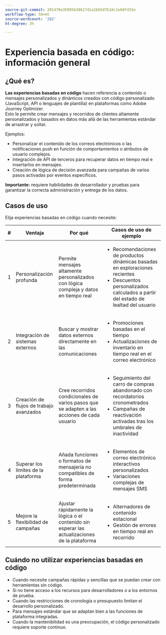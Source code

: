 ```yaml
---
source-git-commit: 201470e35095b38617d1a1bb5d7b16c1e60f431e
workflow-type: tm+mt
source-wordcount: '282'
ht-degree: 3%

---
```

# Experiencia basada en código: información general

## ¿Qué es?

**Las experiencias basadas en código** hacen referencia a contenido o mensajes personalizados y dinámicos creados con código personalizado (JavaScript, API o lenguajes de plantilla) en plataformas como Adobe Journey Optimizer.\
Esto le permite crear mensajes y recorridos de clientes altamente personalizados y basados en datos más allá de las herramientas estándar de arrastrar y soltar.

Ejemplos:

* Personalizar el contenido de los correos electrónicos o las notificaciones push en función de comportamientos o atributos de usuario complejos.
* Integración de API de terceros para recuperar datos en tiempo real e insertarlos en mensajes.
* Creación de lógica de decisión avanzada para campañas de varios pasos activadas por eventos específicos.

**Importante:** requiere habilidades de desarrollador y pruebas para garantizar la correcta administración y entrega de los datos.

## Casos de uso

Elija experiencias basadas en código cuando necesite:

| # | Ventaja | Por qué | Casos de uso de ejemplo |
|---|---------|-----|-------------------|
| 1 | Personalización profunda | Permite mensajes altamente personalizados con lógica compleja y datos en tiempo real | <ul><li>Recomendaciones de productos dinámicas basadas en exploraciones recientes</li><li>Descuentos personalizados calculados a partir del estado de lealtad del usuario</li></ul> |
| 2 | Integración de sistemas externos | Buscar y mostrar datos externos directamente en las comunicaciones | <ul><li>Promociones basadas en el tiempo</li><li>Actualizaciones de inventario en tiempo real en el correo electrónico</li></ul> |
| 3 | Creación de flujos de trabajo avanzados | Cree recorridos condicionales de varios pasos que se adapten a las acciones de cada usuario | <ul><li>Seguimiento del carro de compras abandonado con recordatorios cronometrados</li><li>Campañas de reactivación activadas tras los umbrales de inactividad</li></ul> |
| 4 | Superar los límites de la plataforma | Añada funciones o formatos de mensajería no compatibles de forma predeterminada | <ul><li>Elementos de correo electrónico interactivos personalizados</li><li>Variaciones complejas de mensajes SMS</li></ul> |
| 5 | Mejore la flexibilidad de campañas | Ajustar rápidamente la lógica o el contenido sin esperar las actualizaciones de la plataforma | <ul><li>Alternadores de contenido estacional</li><li>Gestión de errores en tiempo real en recorrido</li></ul> |

## Cuándo no utilizar experiencias basadas en código

* Cuando necesite campañas rápidas y sencillas que se puedan crear con herramientas sin código.
* Si no tiene acceso a los recursos para desarrolladores o a los entornos de prueba.
* Cuando las restricciones de cronología o presupuesto limitan el desarrollo personalizado.
* Para mensajes estándar que se adaptan bien a las funciones de plataforma integradas.
* Cuando la mantenibilidad es una preocupación, el código personalizado requiere soporte continuo.
